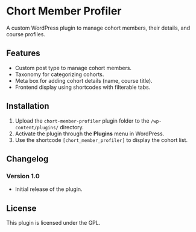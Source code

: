 # Chort Member Profiler

A custom WordPress plugin to manage cohort members, their details, and course profiles.

## Features
- Custom post type to manage cohort members.
- Taxonomy for categorizing cohorts.
- Meta box for adding cohort details (name, course title).
- Frontend display using shortcodes with filterable tabs.

## Installation
1. Upload the `chort-member-profiler` plugin folder to the `/wp-content/plugins/` directory.
2. Activate the plugin through the **Plugins** menu in WordPress.
3. Use the shortcode `[chort_member_profiler]` to display the cohort list.

## Changelog
### Version 1.0
- Initial release of the plugin.

## License
This plugin is licensed under the GPL.
